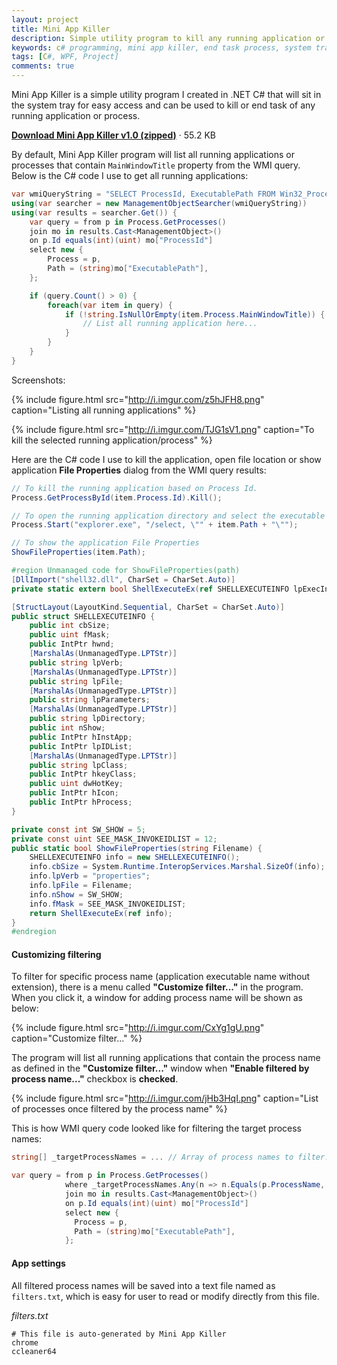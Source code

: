 ```yaml
---
layout: project
title: Mini App Killer
description: Simple utility program to kill any running application or process on Windows.
keywords: c# programming, mini app killer, end task process, system tray, notify icon
tags: [C#, WPF, Project]
comments: true
---
```


Mini App Killer is a simple utility program I created in .NET C# that will sit in the system tray for easy access and can be used to kill or end task of any running application or process.

[**Download Mini App Killer v1.0 (zipped)**](https://www.dropbox.com/s/4gibswk7iz7gg9d/MiniAppKillerV1.zip?dl=0) · 55.2 KB

By default, Mini App Killer program will list all running applications or processes that contain `MainWindowTitle` property from the WMI query. Below is the C# code I use to get all running applications:

```csharp
var wmiQueryString = "SELECT ProcessId, ExecutablePath FROM Win32_Process";
using(var searcher = new ManagementObjectSearcher(wmiQueryString))
using(var results = searcher.Get()) {
    var query = from p in Process.GetProcesses()
    join mo in results.Cast<ManagementObject>()
    on p.Id equals(int)(uint) mo["ProcessId"]
    select new {
        Process = p,
        Path = (string)mo["ExecutablePath"],
    };

    if (query.Count() > 0) {
        foreach(var item in query) {
            if (!string.IsNullOrEmpty(item.Process.MainWindowTitle)) {
                // List all running application here...
            }
        }
    }
}
```

Screenshots:

{% include figure.html src="http://i.imgur.com/z5hJFH8.png" caption="Listing all running applications" %}

{% include figure.html src="http://i.imgur.com/TJG1sV1.png" caption="To kill the selected running application/process" %}

Here are the C# code I use to kill the application, open file location or show application **File Properties** dialog from the WMI query results:

```csharp
// To kill the running application based on Process Id.
Process.GetProcessById(item.Process.Id).Kill();

// To open the running application directory and select the executable file.
Process.Start("explorer.exe", "/select, \"" + item.Path + "\"");

// To show the application File Properties
ShowFileProperties(item.Path);

#region Unmanaged code for ShowFileProperties(path)
[DllImport("shell32.dll", CharSet = CharSet.Auto)]
private static extern bool ShellExecuteEx(ref SHELLEXECUTEINFO lpExecInfo);

[StructLayout(LayoutKind.Sequential, CharSet = CharSet.Auto)]
public struct SHELLEXECUTEINFO {
    public int cbSize;
    public uint fMask;
    public IntPtr hwnd;
    [MarshalAs(UnmanagedType.LPTStr)]
    public string lpVerb;
    [MarshalAs(UnmanagedType.LPTStr)]
    public string lpFile;
    [MarshalAs(UnmanagedType.LPTStr)]
    public string lpParameters;
    [MarshalAs(UnmanagedType.LPTStr)]
    public string lpDirectory;
    public int nShow;
    public IntPtr hInstApp;
    public IntPtr lpIDList;
    [MarshalAs(UnmanagedType.LPTStr)]
    public string lpClass;
    public IntPtr hkeyClass;
    public uint dwHotKey;
    public IntPtr hIcon;
    public IntPtr hProcess;
}

private const int SW_SHOW = 5;
private const uint SEE_MASK_INVOKEIDLIST = 12;
public static bool ShowFileProperties(string Filename) {
    SHELLEXECUTEINFO info = new SHELLEXECUTEINFO();
    info.cbSize = System.Runtime.InteropServices.Marshal.SizeOf(info);
    info.lpVerb = "properties";
    info.lpFile = Filename;
    info.nShow = SW_SHOW;
    info.fMask = SEE_MASK_INVOKEIDLIST;
    return ShellExecuteEx(ref info);
}
#endregion
```

#### Customizing filtering

To filter for specific process name (application executable name without extension), there is a menu called **"Customize filter..."** in the program. When you click it, a window for adding process name will be shown as below:

{% include figure.html src="http://i.imgur.com/CxYg1gU.png" caption="Customize filter..." %}

The program will list all running applications that contain the process name as defined in the **"Customize filter..."** window when **"Enable filtered by process name..."** checkbox is **checked**.

{% include figure.html src="http://i.imgur.com/jHb3HqI.png" caption="List of processes once filtered by the process name" %}

This is how WMI query code looked like for filtering the target process names:

```csharp
string[] _targetProcessNames = ... // Array of process names to filter..

var query = from p in Process.GetProcesses()
            where _targetProcessNames.Any(n => n.Equals(p.ProcessName, StringComparison.InvariantCultureIgnoreCase))
            join mo in results.Cast<ManagementObject>()
            on p.Id equals(int)(uint) mo["ProcessId"]
            select new {
              Process = p,
              Path = (string)mo["ExecutablePath"],
            };
```

#### App settings

All filtered process names will be saved into a text file named as `filters.txt`, which is easy for user to read or modify directly from this file.

_filters.txt_

```
# This file is auto-generated by Mini App Killer
chrome
ccleaner64
```
